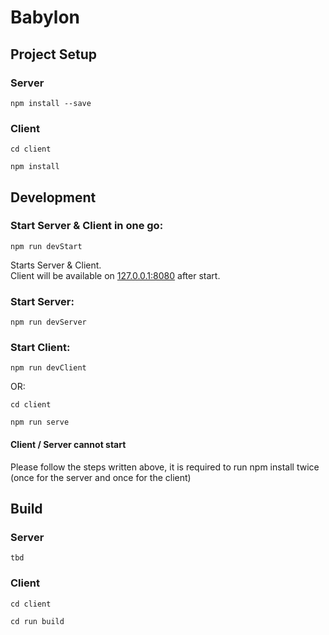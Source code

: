 # Babylon

## Project Setup
### Server
```
npm install --save
```
### Client
```
cd client
```
```
npm install
```

## Development
### Start Server & Client in one go:
```
npm run devStart
```
Starts Server & Client.<br>
Client will be available on <a href="127.0.0.1:8080" target="_blank">127.0.0.1:8080</a> after start.

### Start Server:
```
npm run devServer
```
### Start Client:
```
npm run devClient
```
OR:
```
cd client
```
```
npm run serve
```

#### Client / Server cannot start
Please follow the steps written above, it is required to run npm install twice (once for the server and once for the client)

## Build
### Server
```
tbd
```
### Client
```
cd client
```
```
cd run build
```

